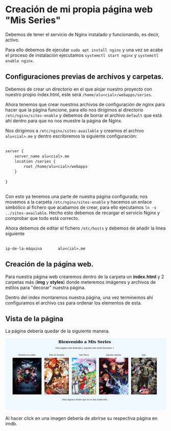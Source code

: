# Creación de mi propia página web "Mis Series"

Debemos de tener el servicio de Nginx instalado y funcionando, es decir, activo.

Para ello debemos de ejecutar `` sudo apt install nginx `` y una vez se acabe el proceso de instalación ejecutamos `` systemctl start nginx `` y ``systemctl enable nginx``.

## Configuraciones previas de archivos y carpetas.

Debemos de crear un directorio en el que alojar nuestro proyecto con nuestro propio index.html, este será ``/home/alu<cial>/webapps/series``.

Ahora tenemos que crear nuestros archivos de configuración de nginx para hacer que la página funcione, para ello nos dirigimos al directorio ``/etc/nginx/sites-enable`` y debemos de borrar el archivo ``default`` que está ahí dentro para que no nos muestre la página de Nginx.

Nos dirigimos a ``/etc/nginx/sites-available`` y creamos el archivo ``alu<cial>.me`` y dentro escribiremos la siguiente configuración:

```

server {
    server_name alu<cial>.me
    location /series {
        root /home/alu<cial>/webapps  
    }

}


```

Con esto ya tenemos una parte de nuestra página configurada; nos movemos a la carpeta ``/etc/nginx/sites-enable`` y hacemos un enlace simbólico al fichero que acabamos de crear, para ello ejecutamos ``ln -s ../sites-available``. Hecho esto debemos de recargar el servicio Nginx y comprobar que todo está correcto.

Ahora debemos de editar el fichero ``/etc/hosts`` y debemos de añadir la linea siguiente

```

ip-de-la-máquina       alu<cial>.me

```

## Creación de la página web.

Para nuestra página web crearemos dentro de la carpeta un **index.html** y 2 carpetas más (**img** y **styles**) donde meteremos imágenes y archivos de estilos para "decorar" nuestra página.

Dentro del index montaremos nuestra página, una vez terminemos ahí configuramos el archivo css para ordenar los elementos de esta.

## Vista de la página

La página debería quedar de la siguiente manera.

![pagina](./img/001.png)

Al hacer click en una imagen debería de abrirse su respectiva página en imdb.
